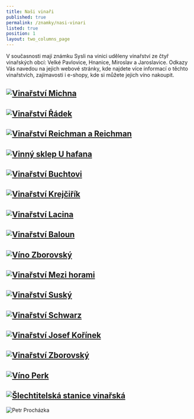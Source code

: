 ```yaml
---
title: Naši vinaři
published: true
permalink: /znamky/nasi-vinari
listed: true
position: 1
layout: two_columns_page
---
```

V současnosti mají známku Sysli na vinici uděleny vinařství ze čtyř vinařských obcí: Velké
Pavlovice, Hnanice, Miroslav a Jaroslavice. Odkazy Vás navedou na jejich webové stránky, kde
najdete více informací o těchto vinařstvích, zajímavosti i e-shopy, kde si můžete
jejich víno nakoupit.

## [![Vinařství Michna](/media/kartička_michna.jpg "Vinařství Michna")](http://bit.ly/michnacz "Vinařství Michna")

## [![Vinařství Řádek](/media/kartička_radek.jpg "Vinařství Řádek")](http://www.vinarstviradek.cz)

## [![Vinařství Reichman a Reichman](/media/kartička_reichman.jpg "Vinařství Reichman a Reichman")](http://bit.ly/naturalfactorscz "Vinařství Reichman")

## [![Vinný sklep U hafana](/media/kartička_uhafana.jpg "Vinný sklep U hafana")](http://bit.ly/hafanacz)

## [![Vinařství Buchtovi](/media/kartička_buchtovi.jpg "Vinařství Buchtovi")](http://bit.ly/buchtovicz "Vinařství Buchtovi")

## [![Vinařství Krejčiřík](/media/kartička_krejčiřík.jpg "Vinařství Krejčiřík")](http://bit.ly/krejcirik "Vinařství Krejčiřík")

## [![Vinařství Lacina](/media/kartička_lacina_vino.jpg "Vinařství Lacina")](http://bit.ly/lacinacz "Vinařství Lacina")

## [![Vinařství Baloun](/media/kartička_baloun.jpg "Vinařství Baloun")](http://bit.ly/baloun "Vinařství Baloun")

## [![Víno Zborovský](/media/kartička_vinozborovsky.jpg "Víno Zborovský")](http://bit.ly/zborovsky "Víno Zborovský")

## [![Vinařství Mezi horami](/media/kartička_mezihorami.jpg "Vinařství Mezi horami")](http://bit.ly/mezihoramicz)

## [![Vinařství Suský](/media/kartička_suský.jpg "Vinařství Suský")](http://bit.ly/vinosusky "Vinařství Suský")

## [![Vinařství Schwarz](/media/kartička_schwarz.jpg "Vinařství Schwarz")](http://bit.ly/schwarzcz)

## [![Vinařství Josef Kořínek](/media/kartička_kořínek.jpg "Vinařství Josef Kořínek")](http://bit.ly/korinek)

## [![Vinařství Zborovský](/media/kartička_zborovsti.jpg "Vinařství Zborovský")](http://bit.ly/vmzborovsky "Zborovsky")

## [![Víno Perk](/media/kartička_perk.jpg "Víno Perk")](http://bit.ly/perkcz)

## [![Šlechtitelská stanice vinařská](/media/kartička_šlechtitelka.jpg "Šlechtitelská stanice vinařská")](http://bit.ly/slechtitelkacz "Šlechtitelka")

![Petr Procházka](/media/kartička_procházka.jpg "Petr Procházka")
